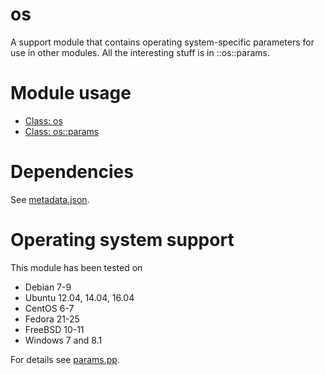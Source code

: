 # os

A support module that contains operating system-specific parameters for use in 
other modules. All the interesting stuff is in ::os::params.

# Module usage

* [Class: os](manifests/init.pp)
* [Class: os::params](manifests/params.pp)

# Dependencies

See [metadata.json](metadata.json).

# Operating system support

This module has been tested on

* Debian 7-9
* Ubuntu 12.04, 14.04, 16.04
* CentOS 6-7
* Fedora 21-25
* FreeBSD 10-11
* Windows 7 and 8.1

For details see [params.pp](manifests/params.pp).
